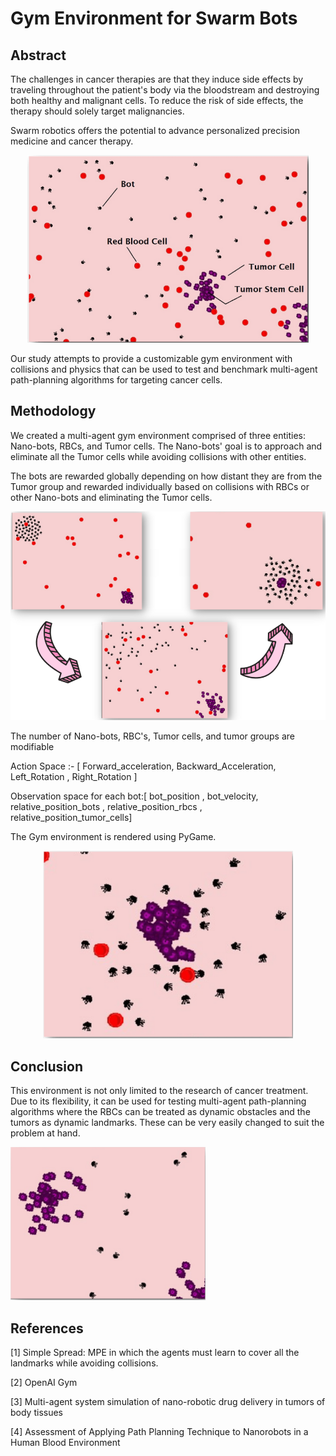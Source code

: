 # Gym Environment for Swarm Bots

## Abstract

The challenges in cancer therapies are that they induce side effects by traveling throughout the patient's body via the bloodstream and destroying both healthy and malignant cells. To reduce the risk of side effects, the therapy should solely target malignancies.

Swarm robotics offers the potential to advance personalized precision medicine and cancer therapy.

<p align="center">
 <img  width="450" height="300" src="./rsc/abstract.png">
</p>

Our study attempts to provide a customizable gym environment with collisions and physics that can be used to test and benchmark multi-agent path-planning algorithms for targeting cancer cells.

## Methodology

We created a multi-agent gym environment comprised of three entities: Nano-bots, RBCs, and Tumor cells.
The Nano-bots' goal is to approach and eliminate all the Tumor cells while avoiding collisions with other entities.

The bots are rewarded globally depending on how distant they are from the Tumor group and rewarded individually based on collisions with RBCs or other Nano-bots and eliminating the Tumor cells.

<p align="center">
 <img src="./rsc/methodology.png">
</p>

The number of Nano-bots, RBC's, Tumor cells, and tumor groups are modifiable

Action Space :- [ Forward_acceleration, Backward_Acceleration, Left_Rotation , Right_Rotation ]

Observation space for each bot:[ bot_position , bot_velocity, relative_position_bots , relative_position_rbcs , relative_position_tumor_cells]

The Gym environment is rendered using PyGame.

<p align="center">
 <img  width="400" height="300" src="./rsc/methodology2.png">
</p>

## Conclusion

This environment is not only limited to the research of cancer treatment. Due to its flexibility, it can be used for testing multi-agent path-planning algorithms where the RBCs can be treated as dynamic obstacles and the tumors as dynamic landmarks. These can be very easily changed to suit the problem at hand.

![conc](./rsc/conclusion1.png)

## References

[1] Simple Spread: MPE in which the agents must learn to cover all the landmarks while avoiding collisions.

[2] OpenAI Gym

[3] Multi-agent system simulation of nano-robotic drug delivery in tumors of body tissues

[4] Assessment of Applying Path Planning Technique to Nanorobots in a Human Blood Environment
